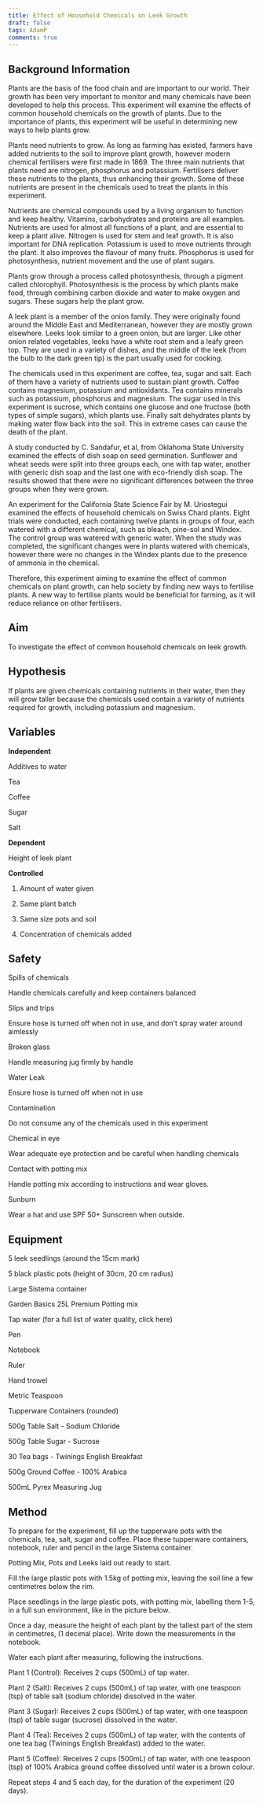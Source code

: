 ```yaml
---
title: Effect of Household Chemicals on Leek Growth
draft: false
tags: AdamP
comments: true
---
```


## Background Information

Plants are the basis of the food chain and are important to our world. Their growth has been very important to monitor and many chemicals have been developed to help this process. This experiment will examine the effects of common household chemicals on the growth of plants. Due to the importance of plants, this experiment will be useful in determining new ways to help plants grow.

Plants need nutrients to grow. As long as farming has existed, farmers have added nutrients to the soil to improve plant growth, however modern chemical fertilisers were first made in 1869. The three main nutrients that plants need are nitrogen, phosphorus and potassium. Fertilisers deliver these nutrients to the plants, thus enhancing their growth. Some of these nutrients are present in the chemicals used to treat the plants in this experiment.

Nutrients are chemical compounds used by a living organism to function and keep healthy. Vitamins, carbohydrates and proteins are all examples. Nutrients are used for almost all functions of a plant, and are essential to keep a plant alive. Nitrogen is used for stem and leaf growth. It is also important for DNA replication. Potassium is used to move nutrients through the plant. It also improves the flavour of many fruits. Phosphorus is used for photosynthesis, nutrient movement and the use of plant sugars.

Plants grow through a process called photosynthesis, through a pigment called chlorophyll. Photosynthesis is the process by which plants make food, through combining carbon dioxide and water to make oxygen and sugars. These sugars help the plant grow.

A leek plant is a member of the onion family. They were originally found around the Middle East and Mediterranean, however they are mostly grown elsewhere. Leeks look similar to a green onion, but are larger. Like other onion related vegetables, leeks have a white root stem and a leafy green top. They are used in a variety of dishes, and the middle of the leek (from the bulb to the dark green tip)  is the part usually used for cooking.

The chemicals used in this experiment are coffee, tea, sugar and salt. Each of them have a variety of nutrients used to sustain plant growth. Coffee contains magnesium, potassium and antioxidants. Tea contains minerals such as potassium, phosphorus and magnesium. The sugar used in this experiment is sucrose, which contains one glucose and one fructose (both types of simple sugars), which plants use. Finally salt dehydrates plants by making water flow back into the soil. This in extreme cases can cause the death of the plant.

A study conducted by C. Sandafur, et al, from Oklahoma State University examined the effects of dish soap on seed germination. Sunflower and wheat seeds were split into three groups each, one with tap water, another with generic dish soap and the last one with eco-friendly dish soap. The results showed that there were no significant differences between the three groups when they were grown.

An experiment for the California State Science Fair by M. Uriostegui examined the effects of household chemicals on Swiss Chard plants. Eight trials were conducted, each containing twelve plants in groups of four, each watered with a different chemical, such as bleach, pine-sol and Windex. The control group was watered with generic water. When the study was completed, the significant changes were in plants watered with chemicals, however there were no changes in the Windex plants due to the presence of ammonia in the chemical.

Therefore, this experiment aiming to examine the effect of common chemicals on plant growth, can help society by finding new ways to fertilise plants. A new way to fertilise plants would be beneficial for farming, as it will reduce reliance on other fertilisers.

## Aim

To investigate the effect of common household chemicals on leek growth.

## Hypothesis

If plants are given chemicals containing nutrients in their water, then they will grow taller because the chemicals used contain a variety of nutrients required for growth, including potassium and magnesium.

## Variables

**Independent**

Additives to water

Tea

Coffee

Sugar

Salt

**Dependent**

Height of leek plant

**Controlled**

1. Amount of water given

2. Same plant batch

3. Same size pots and soil

4. Concentration of chemicals added

## Safety

Spills of chemicals

Handle chemicals carefully and keep containers balanced

Slips and trips

Ensure hose is turned off when not in use, and don’t spray water around aimlessly

Broken glass

Handle measuring jug firmly by handle

Water Leak

Ensure hose is turned off when not in use

Contamination

Do not consume any of the chemicals used in this experiment

Chemical in eye

Wear adequate eye protection and be careful when handling chemicals

Contact with potting mix

Handle potting mix according to instructions and wear gloves.

Sunburn

Wear a hat and use SPF 50+ Sunscreen when outside.

## Equipment

5 leek seedlings (around the 15cm mark)

5 black plastic pots (height of 30cm, 20 cm radius)

Large Sistema container

Garden Basics 25L Premium Potting mix

Tap water (for a full list of water quality, click here)

Pen

Notebook

Ruler

Hand trowel

Metric Teaspoon

Tupperware Containers (rounded)

500g Table Salt - Sodium Chloride

500g Table Sugar - Sucrose

30 Tea bags - Twinings English Breakfast

500g Ground Coffee - 100% Arabica

500mL Pyrex Measuring Jug

## Method

To prepare for the experiment, fill up the tupperware pots with the chemicals, tea, salt, sugar and coffee. Place these tupperware containers, notebook, ruler and pencil in the large Sistema container.

Potting Mix, Pots and Leeks laid out ready to start.

Fill the large plastic pots with 1.5kg of potting mix, leaving the soil line a few centimetres below the rim.

Place seedlings in the large plastic pots, with potting mix, labelling them 1-5, in a full sun environment, like in the picture below.

Once a day, measure the height of each plant by the tallest part of the stem in centimetres, (1 decimal place). Write down the measurements in the notebook.

Water each plant after measuring, following the instructions.

Plant 1 (Control): Receives 2 cups (500mL) of tap water.

Plant 2 (Salt): Receives 2 cups (500mL) of tap water, with one teaspoon (tsp) of table salt (sodium chloride) dissolved in the water.

Plant 3 (Sugar): Receives 2 cups (500mL) of tap water, with one teaspoon (tsp) of table sugar (sucrose) dissolved in the water.

Plant 4 (Tea): Receives 2 cups (500mL) of tap water, with the contents of one tea bag (Twinings English Breakfast) added to the water.

Plant 5 (Coffee): Receives 2 cups (500mL) of tap water, with one teaspoon (tsp) of 100% Arabica ground coffee dissolved until water is a brown colour.

Repeat steps 4 and 5 each day, for the duration of the experiment (20 days).
